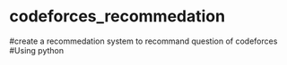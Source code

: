# codeforces_recommedation
#create a recommedation system to recommand question of codeforces
#Using python
